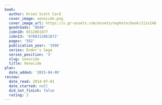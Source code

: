 ```yaml
---
book:
  author: Orson Scott Card
  cover_image: xenocide.png
  cover_image_url: https://s.gr-assets.com/assets/nophoto/book/111x148-bcc042a9c91a29c1d680899eff700a03.png
  goodreads: '8648'
  isbn10: 0312861877
  isbn13: '9780312861872'
  pages: '592'
  publication_year: '1996'
  series: Ender's Saga
  series_position: '3'
  slug: xenocide
  title: Xenocide
plan:
  date_added: '2015-04-09'
review:
  date_read: 2014-07-01
  date_started: null
  did_not_finish: false
  rating: 2
---
```

